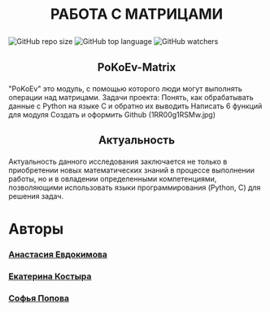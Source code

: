 # <p align="center"> РАБОТА С МАТРИЦАМИ </p>
![GitHub repo size](https://img.shields.io/github/repo-size/PoKoEv-matrix/Module-C?color=green&label=Used%20Memory&style=plastic) ![GitHub top language](https://img.shields.io/github/languages/top/PoKoEv-matrix/Module-C?label=Python&logo=GitHub) ![GitHub watchers](https://img.shields.io/github/watchers/PoKoEv-matrix/Module-C?logoColor=blue&style=social)

## <p align="center"> PoKoEv-Matrix </p>

"PoKoEv" это модуль, с помощью которого люди могут выполнять операции над матрицами.
Задачи проекта:
Понять, как обрабатывать данные с Python на языке C и обратно их выводить
Написать 6 функций для модуля
Создать и оформить Github (1RR00g1RSMw.jpg)


## <p align="center"> Актуальность </p>

Актуальность данного исследования заключается не только в приобретении новых математических знаний в процессе выполнении работы, но и в овладении определенными компетенциями, позволяющими использовать языки программирования (Python, C) для решения задач.


# Авторы

### <a href="https://vk.com/evdokiii"> Анастасия Евдокимова</a>
### <a href="https://vk.com/id172125070"> Екатерина Костыра</a>
### <a href="https://vk.com/s.popova21"> Софья Попова </a>
